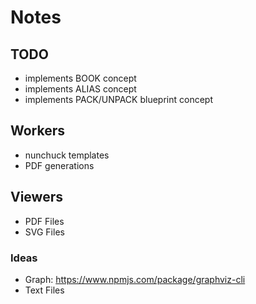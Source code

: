 # Notes

## TODO

* implements BOOK concept
* implements ALIAS concept
* implements PACK/UNPACK blueprint concept

## Workers

* nunchuck templates
* PDF generations
## Viewers

* PDF Files
* SVG Files

### Ideas

* Graph: https://www.npmjs.com/package/graphviz-cli
* Text Files